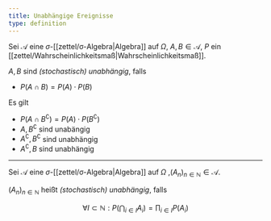 ```yaml
---
title: Unabhängige Ereignisse
type: definition
---
```


Sei $\mathcal{A}$ eine $\sigma$-[[zettel/σ-Algebra|Algebra]] auf $\Omega$, $A, B \in \mathcal{A}$, $P$ ein [[zettel/Wahrscheinlichkeitsmaß|Wahrscheinlichkeitsmaß]].

$A, B$ sind *(stochastisch) unabhängig*, falls
- $P(A \cap B) = P(A) \cdot P(B)$

Es gilt
- $P(A \cap B^\complement) = P(A) \cdot P(B^\complement)$
- $A, B^\complement$ sind unabängig
- $A^\complement, B^\complement$ sind unabhängig
- $A^\complement, B$ sind unabhängig

---

Sei $\mathcal{A}$ eine $\sigma$-[[zettel/σ-Algebra|Algebra]] auf $\Omega$ ,$(A_n)_{n \in \mathbb{N}} \in \mathcal{A}$.

$(A_n)_{n \in \mathbb{N}}$ heißt *(stochastisch) unabhängig*, falls

$$
	\forall I \subset \mathbb{N} : P\left( \bigcap_{i \in I} A_i \right) = \prod_{i \in I} P(A_i)
$$